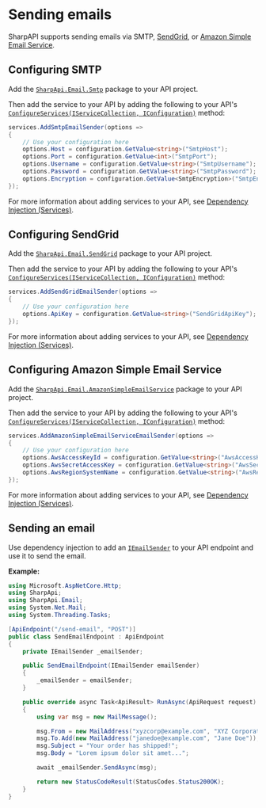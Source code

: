 # Sending emails

SharpAPI supports sending emails via SMTP, [SendGrid](https://sendgrid.com/), or [Amazon Simple Email Service](https://aws.amazon.com/ses/).

## Configuring SMTP

Add the [`SharpApi.Email.Smtp`](~/obj/api/SharpApi.Email.Smtp.yml) package to your API project.

Then add the service to your API by adding the following to your API's [`ConfigureServices(IServiceCollection, IConfiguration)`](~/obj/api/SharpApi.IApiStartup.yml#SharpApi_IApiStartup_ConfigureServices_Microsoft_Extensions_DependencyInjection_IServiceCollection_Microsoft_Extensions_Configuration_IConfiguration_) method:

```cs
services.AddSmtpEmailSender(options =>
{
    // Use your configuration here
    options.Host = configuration.GetValue<string>("SmtpHost");
    options.Port = configuration.GetValue<int>("SmtpPort");
    options.Username = configuration.GetValue<string>("SmtpUsername");
    options.Password = configuration.GetValue<string>("SmtpPassword");
    options.Encryption = configuration.GetValue<SmtpEncryption>("SmtpEncryption");
});
```

For more information about adding services to your API, see [Dependency Injection (Services)](~/manual/fundamentals/dependency-injection-services.md).

## Configuring SendGrid

Add the [`SharpApi.Email.SendGrid`](~/obj/api/SharpApi.Email.SendGrid.yml) package to your API project. 

Then add the service to your API by adding the following to your API's [`ConfigureServices(IServiceCollection, IConfiguration)`](~/obj/api/SharpApi.IApiStartup.yml#SharpApi_IApiStartup_ConfigureServices_Microsoft_Extensions_DependencyInjection_IServiceCollection_Microsoft_Extensions_Configuration_IConfiguration_) method:

```cs
services.AddSendGridEmailSender(options =>
{
    // Use your configuration here
    options.ApiKey = configuration.GetValue<string>("SendGridApiKey");
});
```

For more information about adding services to your API, see [Dependency Injection (Services)](~/manual/fundamentals/dependency-injection-services.md).

## Configuring Amazon Simple Email Service

Add the [`SharpApi.Email.AmazonSimpleEmailService`](~/obj/api/SharpApi.Email.AmazonSimpleEmailService.yml) package to your API project. 

Then add the service to your API by adding the following to your API's [`ConfigureServices(IServiceCollection, IConfiguration)`](~/obj/api/SharpApi.IApiStartup.yml#SharpApi_IApiStartup_ConfigureServices_Microsoft_Extensions_DependencyInjection_IServiceCollection_Microsoft_Extensions_Configuration_IConfiguration_) method:

```cs
services.AddAmazonSimpleEmailServiceEmailSender(options =>
{
    // Use your configuration here
    options.AwsAccessKeyId = configuration.GetValue<string>("AwsAccessKeyId");
    options.AwsSecretAccessKey = configuration.GetValue<string>("AwsSecretAccessKey");
    options.AwsRegionSystemName = configuration.GetValue<string>("AwsRegionSystemName");
});
```

For more information about adding services to your API, see [Dependency Injection (Services)](~/manual/fundamentals/dependency-injection-services.md).

## Sending an email

Use dependency injection to add an [`IEmailSender`](~/obj/api/SharpApi.Email.IEmailSender.yml) to your API endpoint and use it to send the email.

**Example:**

```cs
using Microsoft.AspNetCore.Http;
using SharpApi;
using SharpApi.Email;
using System.Net.Mail;
using System.Threading.Tasks;

[ApiEndpoint("/send-email", "POST")]
public class SendEmailEndpoint : ApiEndpoint
{
    private IEmailSender _emailSender;

    public SendEmailEndpoint(IEmailSender emailSender)
    {
        _emailSender = emailSender;
    }

    public override async Task<ApiResult> RunAsync(ApiRequest request)
    {
        using var msg = new MailMessage();

        msg.From = new MailAddress("xyzcorp@example.com", "XYZ Corporation");
        msg.To.Add(new MailAddress("janedoe@example.com", "Jane Doe"));
        msg.Subject = "Your order has shipped!";
        msg.Body = "Lorem ipsum dolor sit amet...";

        await _emailSender.SendAsync(msg);

        return new StatusCodeResult(StatusCodes.Status200OK);
    }
}
```
